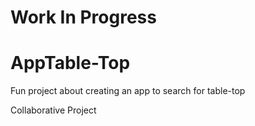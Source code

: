 # Work In Progress

# AppTable-Top
Fun project about creating an app to search for table-top

Collaborative Project
